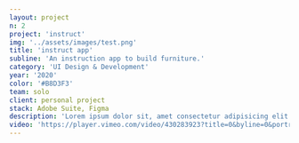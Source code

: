 ```yaml
---
layout: project
n: 2
project: 'instruct'
img: '../assets/images/test.png'
title: 'instruct app'
subline: 'An instruction app to build furniture.'
category: 'UI Design & Development'
year: '2020'
color: '#B8D3F3'
team: solo
client: personal project
stack: Adobe Suite, Figma
description: 'Lorem ipsum dolor sit, amet consectetur adipisicing elit. Fugiat a quibusdam eligendi id fuga non labore laboriosam tenetur repellat accusantium doloribus harum accusamus aperiam, eum reprehenderit, magni itaque incidunt odio! Lorem ipsum dolor sit, amet consectetur adipisicing elit. Fugiat a quibusdam eligendi id fuga non labore laboriosam tenetur repellat accusantium doloribus harum accusamus aperiam, eum reprehenderit, magni itaque incidunt odio!'
video: 'https://player.vimeo.com/video/430283923?title=0&byline=0&portrait=0&sidedock=0&autoplay=1&loop=1'
---
```

